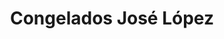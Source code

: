 ---
title: "Congelados José López"
url: /salamanca/congelados-jose-lopez-carretera-de-ledesma/
shop: alimentos congelados
---
